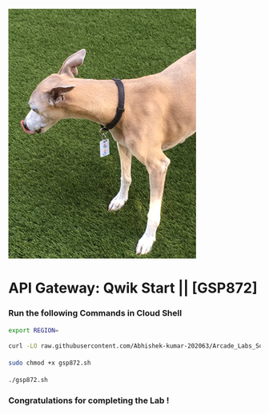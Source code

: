 
![API Gateway Banner](https://github.com/Abhiraj-1604/gcsbucket/blob/22b2f7966d9fb2ce50f7c665c8d4c8cfa4d80c34/CloudHustlers-solutions-main/CloudHustlers-solutions-main/APIs%20Explorer%20Cloud%20Storage/demo-image1.png)

# API Gateway: Qwik Start || [GSP872]

### Run the following Commands in Cloud Shell

```bash
export REGION=
```

```bash
curl -LO raw.githubusercontent.com/Abhishek-kumar-202063/Arcade_Labs_Solutions/main/API%20Gateway%20Qwik%20Start/gsp872.sh

sudo chmod +x gsp872.sh

./gsp872.sh
```

### Congratulations for completing the Lab !
